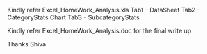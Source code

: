 
Kindly refer Excel_HomeWork_Analysis.xls 
    Tab1 - DataSheet
    Tab2 - CategoryStats Chart
    Tab3 - SubcategoryStats

Kindly refer Excel_HomeWork_Analysis.doc for the final write up.

Thanks
Shiva

